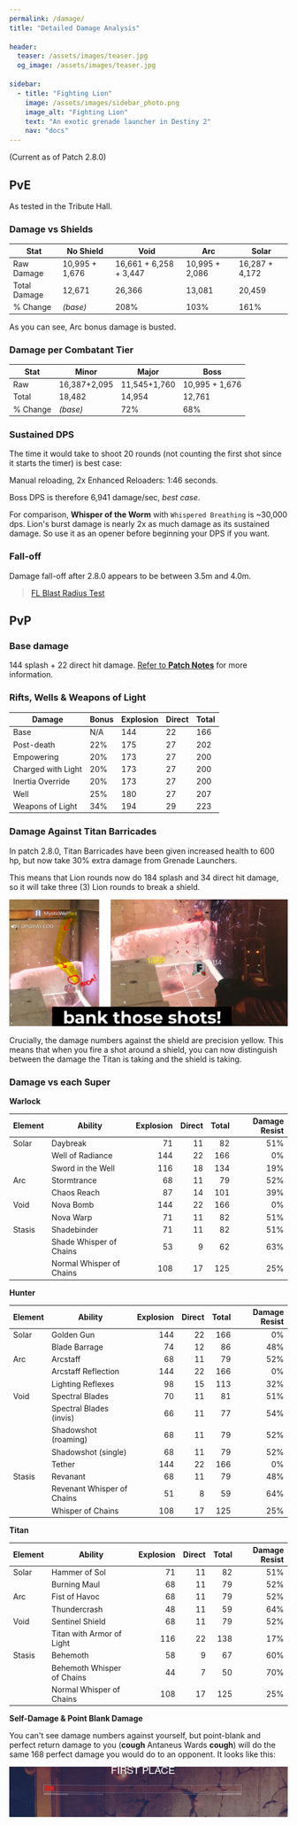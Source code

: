```yaml
---
permalink: /damage/
title: "Detailed Damage Analysis"

header:
  teaser: /assets/images/teaser.jpg
  og_image: /assets/images/teaser.jpg

sidebar:
  - title: "Fighting Lion"
    image: /assets/images/sidebar_photo.png
    image_alt: "Fighting Lion"
    text: "An exotic grenade launcher in Destiny 2"
    nav: "docs"
---
```


(Current as of Patch 2.8.0)

## PvE

As tested in the Tribute Hall.

### Damage vs Shields

|Stat       	|No Shield  	| Void        | Arc   	| Solar   	|
|---	        |---	        |---	       |---	|---	|
|Raw Damage	  | 10,995 + 1,676  	| 16,661 + 6,258 + 3,447  	| 10,995 + 2,086  	| 16,287 + 4,172   	|
|Total Damage |12,671   	| 26,366  	| 13,081  	| 20,459   	|
|% Change   	| _(base)_  	| 208%  	| 103%   	| 161%   	|

As you can see, Arc bonus damage is busted.

### Damage per Combatant Tier

| Stat  	| Minor  	| Major  	| Boss   	|
|---	|---	|---	|---	|
| Raw  	| 16,387+2,095   	|11,545+1,760   	| 10,995 + 1,676  	|
| Total  	|18,482   	|14,954   	| 12,761    	|
| % Change  	| _(base)_  	| 72%  	| 68%  	|

### Sustained DPS

The time it would take to shoot 20 rounds (not counting the first shot since it starts the timer) is best case:

Manual reloading, 2x Enhanced Reloaders: 1:46 seconds.

Boss DPS is therefore 6,941 damage/sec, _best case_.

For comparison, **Whisper of the Worm** with `Whispered Breathing` is ~30,000 dps. Lion's burst damage is nearly 2x as much damage as its sustained damage. So use it as an opener before beginning your DPS if you want.

### Fall-off

Damage fall-off after 2.8.0 appears to be between 3.5m and 4.0m.

<blockquote class="imgur-embed-pub" lang="en" data-id="a/qVmdIkF"><a href="//imgur.com/a/qVmdIkF">FL Blast Radius Test</a></blockquote><script async src="//s.imgur.com/min/embed.js" charset="utf-8"></script>


## PvP

### Base damage

144 splash + 22 direct hit damage. [Refer to **Patch Notes**](https://www.fightinglion.club/patch_notes/) for more information.

### Rifts, Wells & Weapons of Light

| Damage             	| Bonus 	| Explosion 	| Direct 	| Total 	|
|--------------------	|-------	|-----------	|--------	|-------	|
| Base               	|   N/A 	|       144 	|     22 	|   166 	|
| Post-death         	|   22% 	|       175 	|     27 	|   202 	|
| Empowering         	|   20% 	|       173 	|     27 	|   200 	|
| Charged with Light 	|   20% 	|       173 	|     27 	|   200 	|
| Inertia Override   	|   20% 	|       173 	|     27 	|   200 	|
| Well               	|   25% 	|       180 	|     27 	|   207 	|
| Weapons of Light   	|   34% 	|       194 	|     29 	|   223 	|


### Damage Against Titan Barricades

In patch 2.8.0, Titan Barricades have been given increased health to 600 hp, but now take 30% extra damage from Grenade Launchers.

This means that Lion rounds now do 184 splash and 34 direct hit damage, so it will take three (3) Lion rounds to break a shield.

![dead barricades](/assets/images/dead_barricade.png)

Crucially, the damage numbers against the shield are precision yellow. This means that when you fire a shot around a shield, you can now distinguish between the damage the Titan is taking and the shield is taking.

### Damage vs each Super

**Warlock**

| Element 	| Ability                  	| Explosion 	| Direct 	| Total 	| Damage Resist 	|
|---------	|--------------------------	|-----------:	|--------:	|-------:	|------------------:	|
| Solar   	| Daybreak                 	| 71        	| 11     	| 82    	| 51%              	|
|         	| Well of Radiance         	| 144       	| 22     	| 166   	| 0%               	|
|         	| Sword in the Well        	| 116       	| 18     	| 134   	| 19%              	|
| Arc     	| Stormtrance              	| 68        	| 11     	| 79    	| 52%              	|
|         	| Chaos Reach              	| 87        	| 14     	| 101   	| 39%              	|
| Void    	| Nova Bomb                	| 144       	| 22     	| 166   	| 0%               	|
|         	| Nova Warp                	| 71        	| 11     	| 82    	| 51%              	|
| Stasis  	| Shadebinder              	| 71        	| 11     	| 82    	| 51%              	|
|         	| Shade Whisper of Chains  	| 53        	| 9      	| 62    	| 63%              	|
|         	| Normal Whisper of Chains 	| 108       	| 17     	| 125   	| 25%              	|

**Hunter**

| Element 	| Ability                     	| Explosion 	| Direct 	| Total 	| Damage Resist  	|
|---------	|----------------------------	|----------:	|-------:	|------:	|----------:	|
| Solar   	| Golden Gun                 	|       144 	|     22 	|   166 	|        0% 	|
|         	| Blade Barrage              	|        74 	|     12 	|    86 	|       48% 	|
| Arc     	| Arcstaff                   	|        68 	|     11 	|    79 	|       52% 	|
|         	| Arcstaff Reflection        	|       144 	|     22 	|   166 	|        0% 	|
|         	| Lighting Reflexes          	|        98 	|     15 	|   113 	|       32% 	|
| Void    	| Spectral Blades            	|        70 	|     11 	|    81 	|       51% 	|
|         	| Spectral Blades (invis)    	|        66 	|     11 	|    77 	|       54% 	|
|         	| Shadowshot (roaming)       	|        68 	|     11 	|    79 	|       52% 	|
|         	| Shadowshot (single)        	|        68 	|     11 	|    79 	|       52% 	|
|         	| Tether                     	|       144 	|     22 	|   166 	|        0% 	|
| Stasis  	| Revanant                   	|        68 	|     11 	|    79 	|       48% 	|
|         	| Revenant Whisper of Chains 	|        51 	|      8 	|    59 	|       64% 	|
|         	| Whisper of Chains          	|       108 	|     17 	|   125 	|       25% 	|

**Titan**

| Element 	| Ability                      	| Explosion 	| Direct 	| Total 	| Damage Resist  	|
|---------	|----------------------------	|----------:	|-------:	|------:	|----------:	|
| Solar   	| Hammer of Sol              	|        71 	|     11 	|    82 	|       51% 	|
|         	| Burning Maul               	|        68 	|     11 	|    79 	|       52% 	|
| Arc     	| Fist of Havoc              	|        68 	|     11 	|    79 	|       52% 	|
|         	| Thundercrash               	|        48 	|     11 	|    59 	|       64% 	|
| Void    	| Sentinel Shield            	|        68 	|     11 	|    79 	|       52% 	|
|         	| Titan with Armor of Light 	|       116 	|     22 	|   138 	|       17% 	|
| Stasis  	| Behemoth                   	|        58 	|      9 	|    67 	|       60% 	|
|         	| Behemoth Whisper of Chains 	|        44 	|      7 	|    50 	|       70% 	|
|         	| Normal Whisper of Chains   	|       108 	|     17 	|   125 	|       25% 	|


**Self-Damage & Point Blank Damage**

You can't see damage numbers against yourself, but point-blank and perfect return damage to you (**cough** Antaneus Wards **cough**) will do the same 168 perfect damage you would do to an opponent. It looks like this:

![self-damage](/assets/images/self_damage.png)
